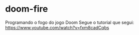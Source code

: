 # doom-fire

Programando o fogo do jogo Doom
Segue o tutorial que segui: https://www.youtube.com/watch?v=fxm8cadCqbs

